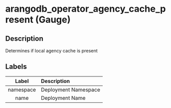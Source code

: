# arangodb_operator_agency_cache_present (Gauge)

## Description

Determines if local agency cache is present

## Labels

|   Label   | Description          |
|:---------:|:---------------------|
| namespace | Deployment Namespace |
|   name    | Deployment Name      |
